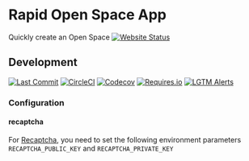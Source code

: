 Rapid Open Space App
=============================
Quickly create an Open Space
[![Website Status](https://img.shields.io/website?url=https%3A%2F%2Frapid-openspace-app.herokuapp.com/rapidos/create)](https://rapid-openspace-app.herokuapp.com/rapidos/create)


Development
-----------
[![Last Commit](https://img.shields.io/github/last-commit/dachrisch/rapid-openspace-app)](https://github.com/dachrisch/rapid-openspace-app)
[![CircleCI](https://img.shields.io/circleci/build/github/dachrisch/rapid-openspace-app)](https://app.circleci.com/pipelines/github/dachrisch/rapid-openspace-app)
[![Codecov](https://img.shields.io/codecov/c/github/dachrisch/rapid-openspace-app)](https://codecov.io/gh/dachrisch/rapid-openspace-app)
[![Requires.io](https://img.shields.io/requires/github/dachrisch/rapid-openspace-app)](https://requires.io/github/dachrisch/rapid-openspace-app/requirements)
[![LGTM Alerts](https://img.shields.io/lgtm/alerts/github/dachrisch/rapid-openspace-app)](https://lgtm.com/projects/g/dachrisch/rapid-openspace-app)

### Configuration

#### recaptcha

For [Recaptcha](https://www.google.com/recaptcha/admin/site/440518893/settings), you need to set the following
environment parameters
`RECAPTCHA_PUBLIC_KEY` and `RECAPTCHA_PRIVATE_KEY`

